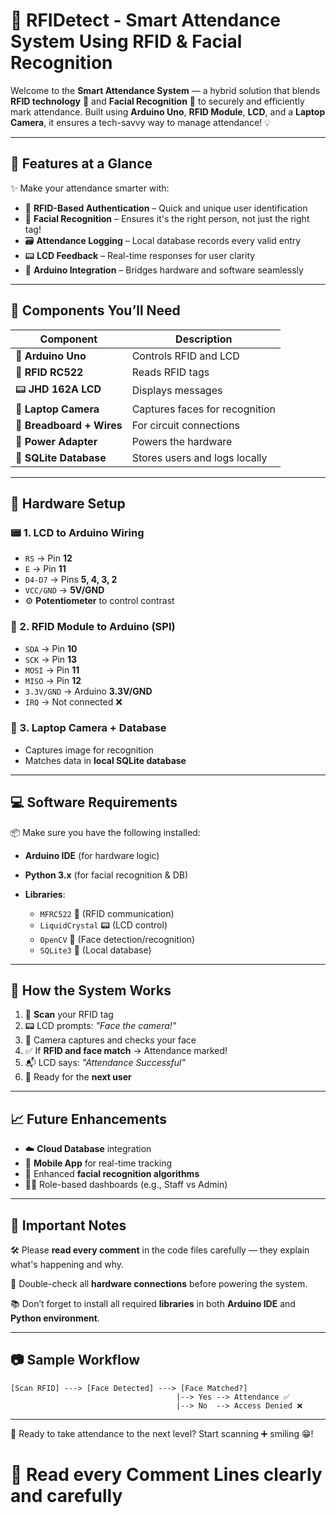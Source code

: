 # 🤖 RFIDetect - Smart Attendance System Using RFID & Facial Recognition

Welcome to the **Smart Attendance System** — a hybrid solution that blends **RFID technology** 🪪 and **Facial Recognition** 🧠 to securely and efficiently mark attendance. Built using **Arduino Uno**, **RFID Module**, **LCD**, and a **Laptop Camera**, it ensures a tech-savvy way to manage attendance! 💡

---

## 🚀 Features at a Glance

✨ Make your attendance smarter with:

* 🪪 **RFID-Based Authentication** – Quick and unique user identification
* 🧠 **Facial Recognition** – Ensures it's the right person, not just the right tag!
* 🗃️ **Attendance Logging** – Local database records every valid entry
* 📟 **LCD Feedback** – Real-time responses for user clarity
* 🔌 **Arduino Integration** – Bridges hardware and software seamlessly

---

## 🧰 Components You’ll Need

| Component                 | Description                    |
| ------------------------- | ------------------------------ |
| 🧠 **Arduino Uno**        | Controls RFID and LCD          |
| 📶 **RFID RC522**         | Reads RFID tags                |
| 📟 **JHD 162A LCD**       | Displays messages              |
| 🎥 **Laptop Camera**      | Captures faces for recognition |
| 🔌 **Breadboard + Wires** | For circuit connections        |
| 🔋 **Power Adapter**      | Powers the hardware            |
| 💾 **SQLite Database**    | Stores users and logs locally  |

---

## 🔧 Hardware Setup

### 📟 1. LCD to Arduino Wiring

* `RS` → Pin **12**
* `E` → Pin **11**
* `D4-D7` → Pins **5, 4, 3, 2**
* `VCC/GND` → **5V/GND**
* ⚙️ **Potentiometer** to control contrast

### 📶 2. RFID Module to Arduino (SPI)

* `SDA` → Pin **10**
* `SCK` → Pin **13**
* `MOSI` → Pin **11**
* `MISO` → Pin **12**
* `3.3V/GND` → Arduino **3.3V/GND**
* `IRQ` → Not connected ❌

### 🎥 3. Laptop Camera + Database

* Captures image for recognition
* Matches data in **local SQLite database**

---

## 💻 Software Requirements

📦 Make sure you have the following installed:

* **Arduino IDE** (for hardware logic)
* **Python 3.x** (for facial recognition & DB)
* **Libraries**:

  * `MFRC522` 📶 (RFID communication)
  * `LiquidCrystal` 📟 (LCD control)
  * `OpenCV` 🎥 (Face detection/recognition)
  * `SQLite3` 💾 (Local database)

---

## 🔄 How the System Works

1. 🪪 **Scan** your RFID tag
2. 📟 LCD prompts: *"Face the camera!"*
3. 🎥 Camera captures and checks your face
4. ✅ If **RFID and face match** → Attendance marked!
5. 📬 LCD says: *"Attendance Successful"*
6. 🔁 Ready for the **next user**

---

## 📈 Future Enhancements

* ☁️ **Cloud Database** integration
* 📱 **Mobile App** for real-time tracking
* 🧠 Enhanced **facial recognition algorithms**
* 👨‍🏫 Role-based dashboards (e.g., Staff vs Admin)

---

## 📌 Important Notes

🛠️ Please **read every comment** in the code files carefully — they explain what's happening and why.

🔌 Double-check all **hardware connections** before powering the system.

📚 Don’t forget to install all required **libraries** in both **Arduino IDE** and **Python environment**.

---

## 📷 Sample Workflow

```
[Scan RFID] ---> [Face Detected] ---> [Face Matched?]
                                     |--> Yes --> Attendance ✅
                                     |--> No  --> Access Denied ❌
```

---

👋 Ready to take attendance to the next level?
Start scanning ➕ smiling 😁!





# 📌 Read every Comment Lines clearly and  carefully 
